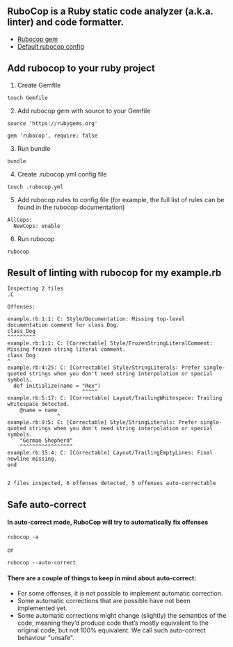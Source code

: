 ## RuboCop is a Ruby static code analyzer (a.k.a. linter) and code formatter.

* [Rubocop gem](https://github.com/rubocop/rubocop)
* [Default rubocop config](https://github.com/rubocop/rubocop/blob/master/config/default.yml)

## Add rubocop to your ruby project

1. Create Gemfile
```
touch Gemfile
```
2. Add rubocop gem with source to your Gemfile
```
source 'https://rubygems.org'

gem 'rubocop', require: false
```
3. Run bundle
```
bundle
```
4. Create .rubocop.yml config file
```
touch .rubocop.yml
```
5. Add rubocop rules to config file (for example, the full list of rules can be found in the rubocop documentation)
```
AllCops:
  NewCops: enable
```
6. Run rubocop
```
rubocop
```

## Result of linting with rubocop for my example.rb

```
Inspecting 2 files
.C

Offenses:

example.rb:1:1: C: Style/Documentation: Missing top-level documentation comment for class Dog.
class Dog
^^^^^^^^^
example.rb:1:1: C: [Correctable] Style/FrozenStringLiteralComment: Missing frozen string literal comment.
class Dog
^
example.rb:4:25: C: [Correctable] Style/StringLiterals: Prefer single-quoted strings when you don't need string interpolation or special symbols.
  def initialize(name = "Rex")
                        ^^^^^
example.rb:5:17: C: [Correctable] Layout/TrailingWhitespace: Trailing whitespace detected.
    @name = name 
                ^
example.rb:9:5: C: [Correctable] Style/StringLiterals: Prefer single-quoted strings when you don't need string interpolation or special symbols.
    "German Shepherd"
    ^^^^^^^^^^^^^^^^^
example.rb:15:4: C: [Correctable] Layout/TrailingEmptyLines: Final newline missing.
end
   

2 files inspected, 6 offenses detected, 5 offenses auto-correctable
```

## Safe auto-correct
#### In auto-correct mode, RuboCop will try to automatically fix offenses

```
rubocop -a
```
or
```
rubocop --auto-correct
```

#### There are a couple of things to keep in mind about auto-correct:

* For some offenses, it is not possible to implement automatic correction.
* Some automatic corrections that are possible have not been implemented yet.
* Some automatic corrections might change (slightly) the semantics of the code, meaning they’d produce code that’s mostly equivalent to the original code, but not 100% equivalent. We call such auto-correct behaviour "unsafe".
